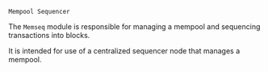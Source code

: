 `Mempool Sequencer`

The `Memseq` module is responsible for managing a mempool and sequencing transactions into blocks. 

It is intended for use of a centralized sequencer node that manages a mempool.